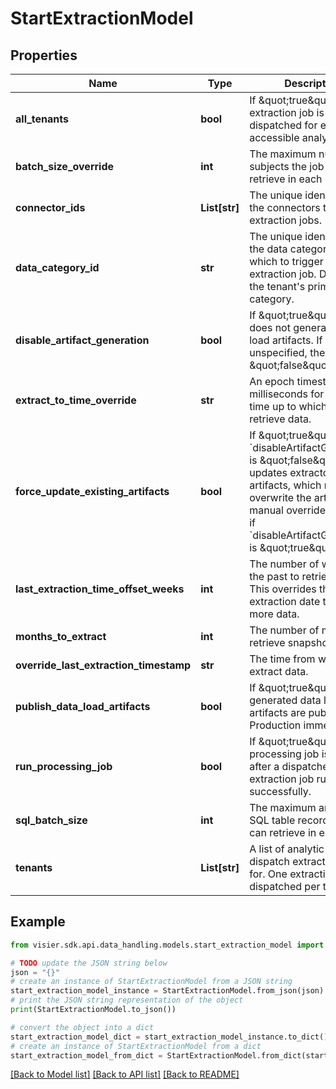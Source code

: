 # StartExtractionModel


## Properties

Name | Type | Description | Notes
------------ | ------------- | ------------- | -------------
**all_tenants** | **bool** | If \&quot;true\&quot;, one extraction job is dispatched for each accessible analytic tenant. | [optional] 
**batch_size_override** | **int** | The maximum number of subjects the job can retrieve in each batch. | [optional] 
**connector_ids** | **List[str]** | The unique identifiers of the connectors to run extraction jobs. | [optional] 
**data_category_id** | **str** | The unique identifier of the data category on which to trigger the extraction job. Default is the tenant&#39;s primary data category. | [optional] 
**disable_artifact_generation** | **bool** | If \&quot;true\&quot;, the job does not generate data load artifacts. If unspecified, the default is \&quot;false\&quot;. | [optional] 
**extract_to_time_override** | **str** | An epoch timestamp in milliseconds for the end time up to which to retrieve data. | [optional] 
**force_update_existing_artifacts** | **bool** | If \&quot;true\&quot; and &#x60;disableArtifactGeneration&#x60; is \&quot;false\&quot;, updates extractor artifacts, which may overwrite the artifacts&#39; manual overrides. Ignored if &#x60;disableArtifactGeneration&#x60; is \&quot;true\&quot;. | [optional] 
**last_extraction_time_offset_weeks** | **int** | The number of weeks in the past to retrieve data. This overrides the last extraction date to retrieve more data. | [optional] 
**months_to_extract** | **int** | The number of months to retrieve snapshot data. | [optional] 
**override_last_extraction_timestamp** | **str** | The time from which to extract data. | [optional] 
**publish_data_load_artifacts** | **bool** | If \&quot;true\&quot;, the generated data load artifacts are published to Production immediately. | [optional] 
**run_processing_job** | **bool** | If \&quot;true\&quot;, a processing job is spawned after a dispatched extraction job runs successfully. | [optional] 
**sql_batch_size** | **int** | The maximum amount of SQL table records the job can retrieve in each batch. | [optional] 
**tenants** | **List[str]** | A list of analytic tenants to dispatch extraction jobs for. One extraction job is dispatched per tenant. | [optional] 

## Example

```python
from visier.sdk.api.data_handling.models.start_extraction_model import StartExtractionModel

# TODO update the JSON string below
json = "{}"
# create an instance of StartExtractionModel from a JSON string
start_extraction_model_instance = StartExtractionModel.from_json(json)
# print the JSON string representation of the object
print(StartExtractionModel.to_json())

# convert the object into a dict
start_extraction_model_dict = start_extraction_model_instance.to_dict()
# create an instance of StartExtractionModel from a dict
start_extraction_model_from_dict = StartExtractionModel.from_dict(start_extraction_model_dict)
```
[[Back to Model list]](../README.md#documentation-for-models) [[Back to API list]](../README.md#documentation-for-api-endpoints) [[Back to README]](../README.md)


